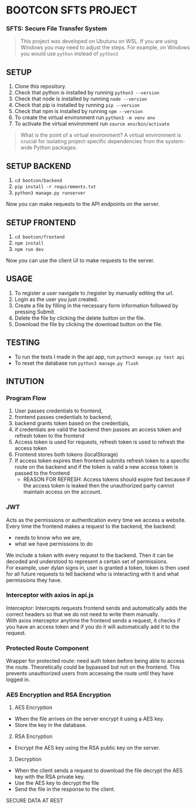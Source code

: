 # BOOTCON SFTS PROJECT

### SFTS: Secure File Transfer System

> This project was developed on Ubutunu on WSL. If you are using Windows you may need to adjust the steps. For example, on Windows you would use `python` instead of `python3`

## SETUP

1. Clone this repository.
2. Check that python is installed by running `python3 --version`
3. Check that node is installed by running `node --version`
4. Check that pip is installed by running `pip --version`
5. Check that npm is installed by running `npm --version`
6. To create the virtual environment run `python3 -m venv env`
7. To activate the virtual environment run `source env/bin/activate`

> What is the point of a virtual environment? A virtual environment is crucial for isolating project-specific dependencies from the system-wide Python packages.

## SETUP BACKEND

1. `cd bootcon/backend`
2. `pip install -r requirements.txt`
3. `python3 manage.py runserver`

Now you can make requests to the API endpoints on the server.

## SETUP FRONTEND

1. `cd bootcon/frontend`
2. `npm install`
3. `npm run dev`

Now you can use the client UI to make requests to the server.

## USAGE

1. To register a user navigate to /register by manually editing the url.
2. Login as the user you just created.
3. Create a file by filling in the necessary form information followed by pressing Submit.
4. Delete the file by clicking the delete button on the file.
5. Download the file by clicking the download button on the file.

## TESTING

- To run the tests I made in the api app, run `python3 manage.py test api`
- To reset the database run `python3 manage.py flush`

## INTUTION
### Program Flow

1. User passes credentials to frontend,
2. frontend passes credentials to backend,
3. backend grants token based on the credentials,
4. if credentials are valid the backend then passes an access token and refresh token to the frontend
5. Access token is used for requests, refresh token is used to refresh the access token
6. Frontend stores both tokens (localStorage)
7. If access token expires then frontend submits refresh token to a specific route on the backend and if the token is valid a new access token is passed to the frontend
   - REASON FOR REFRESH: Access tokens should expire fast because if the access token is leaked then the unauthorized party cannot maintain access on the account.


### JWT

Acts as the permissions or authentication every time we access a website.
Every time the frontend makes a request to the backend, the backend:
- needs to know who we are,
- what we have permissions to do

We include a token with every request to the backend. Then it can be decoded and understood to represent a certain set of permissions.\
For example, user dylan signs in, user is granted a token, token is then used for all future requests to tell backend who is interacting with it and what permissions they have.


### Interceptor with axios in api.js


Interceptor: Intercepts requests frontend sends and automatically adds the correct headers so that we do not need to write them manually.\
With axios interceptor anytime the frontend sends a request, it checks if you have an access token and if you do it will automatically add it to the request.


### Protected Route Component

Wrapper for protected route: need auth token before being able to access the route.
Theoretically could be bypassed but not on the frontend.
This prevents unauthorized users from accessing the route until they have logged in.

### AES Encryption and RSA Encryption
1. AES Encryption
- When the file arrives on the server encrypt it using a AES key.
- Store the key in the database.
2. RSA Encryption
- Encrypt the AES key using the RSA public key on the server.
3. Decryption
- When the client sends a request to download the file decrypt the AES key with the RSA private key.
- Use the AES key to decrypt the file
- Send the file in the response to the client.

SECURE DATA AT REST


